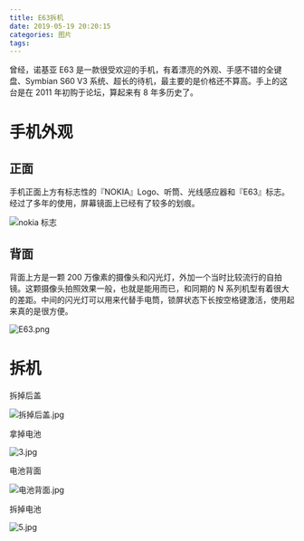 ```yaml
---
title: E63拆机
date: 2019-05-19 20:20:15
categories: 图片
tags:
---
```


曾经，诺基亚 E63 是一款很受欢迎的手机，有着漂亮的外观、手感不错的全键盘、Symbian S60 V3 系统、超长的待机，最主要的是价格还不算高。手上的这台是在 2011 年初购于论坛，算起来有 8 年多历史了。

<!-- more -->

# 手机外观

## 正面

手机正面上方有标志性的『NOKIA』Logo、听筒、光线感应器和『E63』标志。经过了多年的使用，屏幕镜面上已经有了较多的划痕。

![nokia 标志](https://i.loli.net/2019/05/19/5ce154d68545b88780.jpg)

## 背面

背面上方是一颗 200 万像素的摄像头和闪光灯，外加一个当时比较流行的自拍镜。这颗摄像头拍照效果一般，也就是能用而已，和同期的 N 系列机型有着很大的差距。中间的闪光灯可以用来代替手电筒，锁屏状态下长按空格键激活，使用起来真的是很方便。

![E63.png](https://i.loli.net/2019/05/19/5ce15023caa5957716.png)

# 拆机

拆掉后盖

![拆掉后盖.jpg](https://i.loli.net/2019/05/19/5ce15b253d59179980.jpg)

拿掉电池

![3.jpg](https://i.loli.net/2019/05/19/5ce15b254390344653.jpg)

电池背面

![电池背面.jpg](https://i.loli.net/2019/05/19/5ce15b270a04c86956.jpg)

拆掉电池

![5.jpg](https://i.loli.net/2019/05/19/5ce15b27199b365344.jpg)
